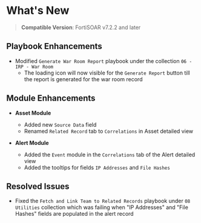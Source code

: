 # What's New

>**Compatible Version**: FortiSOAR v7.2.2 and later

## Playbook Enhancements

- Modified `Generate War Room Report` playbook under the collection `06 - IRP - War Room`
    - The loading icon will now visible for the `Generate Report` button till the report is generated for the war room record

## Module Enhancements

- **Asset Module**
    - Added new `Source Data` field
    - Renamed `Related Record` tab to `Correlations` in Asset detailed view

- **Alert Module**
    - Added the `Event` module in the `Correlations` tab of the Alert detailed view
    - Added the tooltips for fields `IP Addresses` and `File Hashes`

## Resolved Issues

- Fixed the `Fetch and Link Team to Related Records` playbook under `08 Utilities` collection which was failing when "IP Addresses" and "File Hashes" fields are populated in the alert record 